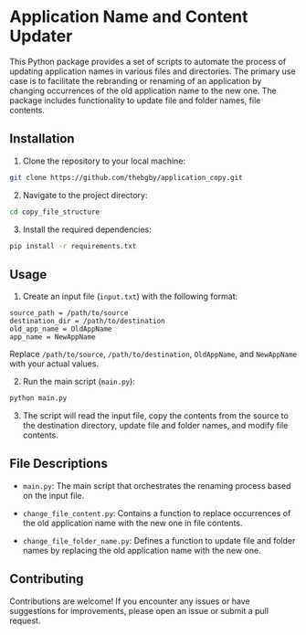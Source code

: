 # Application Name and Content Updater

This Python package provides a set of scripts to automate the process of updating application names in various files and directories. The primary use case is to facilitate the rebranding or renaming of an application by changing occurrences of the old application name to the new one. The package includes functionality to update file and folder names, file contents.

## Installation

1. Clone the repository to your local machine:

```bash
git clone https://github.com/thebgby/application_copy.git
```

2. Navigate to the project directory:

```bash
cd copy_file_structure
```

3. Install the required dependencies:

```bash
pip install -r requirements.txt
```

## Usage

1. Create an input file (`input.txt`) with the following format:

```plaintext
source_path = /path/to/source
destination_dir = /path/to/destination
old_app_name = OldAppName
app_name = NewAppName
```
Replace `/path/to/source`, `/path/to/destination`, `OldAppName`, and `NewAppName` with your actual values.

2. Run the main script (`main.py`):

```bash
python main.py
```

3. The script will read the input file, copy the contents from the source to the destination directory, update file and folder names, and modify file contents.

## File Descriptions

- `main.py`: The main script that orchestrates the renaming process based on the input file.

- `change_file_content.py`: Contains a function to replace occurrences of the old application name with the new one in file contents.

- `change_file_folder_name.py`: Defines a function to update file and folder names by replacing the old application name with the new one.

## Contributing

Contributions are welcome! If you encounter any issues or have suggestions for improvements, please open an issue or submit a pull request.

